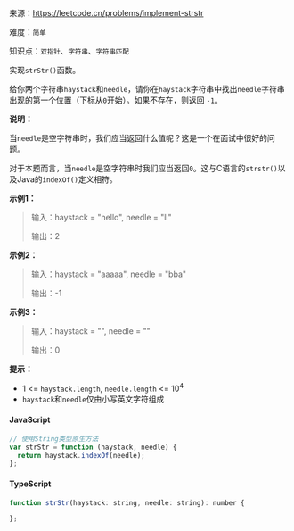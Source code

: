 来源：<https://leetcode.cn/problems/implement-strstr>

难度：`简单`

知识点：`双指针`、`字符串`、`字符串匹配`

实现`strStr()`函数。

给你两个字符串`haystack`和`needle`，请你在`haystack`字符串中找出`needle`字符串出现的第一个位置（下标从`0`开始）。如果不存在，则返回 `-1`。

**说明：**

当`needle`是空字符串时，我们应当返回什么值呢？这是一个在面试中很好的问题。

对于本题而言，当`needle`是空字符串时我们应当返回`0`。这与C语言的`strstr()`以及Java的`indexOf()`定义相符。

**示例1：**

> 输入：haystack = "hello", needle = "ll"
>
> 输出：2

**示例2：**

> 输入：haystack = "aaaaa", needle = "bba"
>
> 输出：-1

**示例3：**

> 输入：haystack = "", needle = ""
>
> 输出：0

**提示：**

- 1 <= `haystack.length`, `needle.length` <= 10<sup>4</sup>
- `haystack`和`needle`仅由小写英文字符组成

<!-- tabs:start -->

#### **JavaScript**

```javascript
// 使用String类型原生方法
var strStr = function (haystack, needle) {
  return haystack.indexOf(needle);
};
```

#### **TypeScript**

```javascript
function strStr(haystack: string, needle: string): number {

};
```

<!-- tabs:end -->
